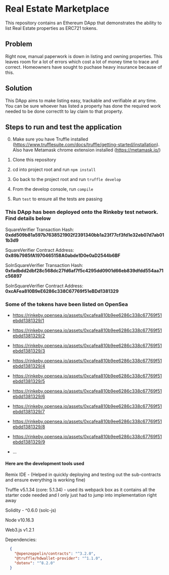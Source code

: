 # Real Estate Marketplace

This repository contains an Ethereum DApp that demonstrates the ability to list Real Estate properties as ERC721 tokens.

## Problem

Right now, manual paperwork is down in listing and owning properties. This leaves room for a lot of errors which cost a lot of money time to trace and correct. Homeowners have sought to puchase heavy insurance because of this.

## Solution

This DApp aims to make listing easy, trackable and verifiable at any time. You can be sure whoever has listed a property has done the required work needed to be done correctlt to lay claim to that property.


## Steps to run and test the application

0. Make sure you have Truffle installed (https://www.trufflesuite.com/docs/truffle/getting-started/installation). Also have Metamask chrome extension installed (https://metamask.io/)

1. Clone this repository

2. cd into project root and run `npm install`

4. Go back to the project root and run `truffle develop`

5. From the develop console, run `compile`

6. Run `test` to ensure all the tests are passing



### This DApp has been deployed onto the Rinkeby test network. Find details below

SquareVerifier Transaction Hash: **0xdd509b81a597b7638521902f2391340bb1a23f77cf3fd1e32eb07d7ab011b3d9**

SquareVerifier Contract Address: **0x89b7985fA1970465158A0abde1D0e0aD2544b6BF**

SolnSquareVerifier Transaction Hash: **0xfadbdd2dbf28c568dc27fd6af7f5c4295dd0901d66eb839dfdd554aa71c56897**

SolnSquareVerifier Contract Address: **0xcAFea810B9eE6286c338C67769f51eBDd1381329**

### Some of the tokens have been listed on OpenSea
- https://rinkeby.opensea.io/assets/0xcafea810b9ee6286c338c67769f51ebdd1381329/1

- https://rinkeby.opensea.io/assets/0xcafea810b9ee6286c338c67769f51ebdd1381329/2

- https://rinkeby.opensea.io/assets/0xcafea810b9ee6286c338c67769f51ebdd1381329/3

- https://rinkeby.opensea.io/assets/0xcafea810b9ee6286c338c67769f51ebdd1381329/4

- https://rinkeby.opensea.io/assets/0xcafea810b9ee6286c338c67769f51ebdd1381329/5

- https://rinkeby.opensea.io/assets/0xcafea810b9ee6286c338c67769f51ebdd1381329/6

- https://rinkeby.opensea.io/assets/0xcafea810b9ee6286c338c67769f51ebdd1381329/7

- https://rinkeby.opensea.io/assets/0xcafea810b9ee6286c338c67769f51ebdd1381329/8

- https://rinkeby.opensea.io/assets/0xcafea810b9ee6286c338c67769f51ebdd1381329/9

- ...

#### Here are the development tools used

Remix IDE - (Helped in quickly deploying and testing out the sub-contracts and ensure everything is working fine)

Truffle v5.1.34 (core: 5.1.34) - used its webpack box as it contains all the starter code needed and I only just had to jump into implementation right away

Solidity - ^0.6.0 (solc-js)

Node v10.16.3

Web3.js v1.2.1

Dependencies:

```json
  {
    "@openzeppelin/contracts": "^3.2.0",
    "@truffle/hdwallet-provider": "^1.1.0",
    "dotenv": "^8.2.0"
  }
```
